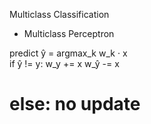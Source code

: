  Multiclass Classification

 - Multiclass Perceptron

predict ŷ = argmax_k w_k · x  
if ŷ != y:
    w_y      += x
    w_ŷ      -= x
# else: no update
